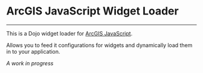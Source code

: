 # ArcGIS JavaScript Widget Loader

----
This is a Dojo widget loader for [ArcGIS JavaScript](http://developers.arcgis.com/en/javascript/).

Allows you to feed it configurations for widgets and dynamically load them in to your application.

*A work in progress*

